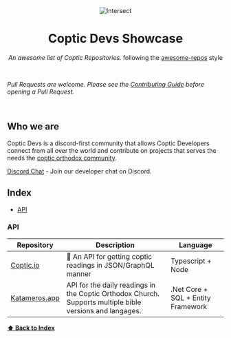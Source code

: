<div align='center'>
<img src="https://i.ibb.co/QPJrwJ6/Intersect.png" alt="Intersect" border="0">

# Coptic Devs Showcase

_An awesome list of Coptic Repositories._ following the [awesome-repos](https://github.com/pawelborkar/awesome-repos/tree/master) style <br>

</div><br>

_Pull Requests are welcome. Please see the [Contributing Guide](CONTRIBUTING.md) before opening a Pull Request._

</div><br>

## Who we are 
Coptic Devs is a discord-first community that allows Coptic Developers connect from all over the world and contribute on projects that serves the needs the [coptic orthodox community](https://en.wikipedia.org/wiki/Coptic_Orthodox_Church).

[Discord Chat](https://discord.gg/mAnYc9rj) - Join our developer chat on Discord.

## Index

-   [API](#api)

### API

| Repository | Description | Language |
| --- | --- | -- |
| [Coptic.io](https://github.com/abanobmikaeel/coptic.io) | 📜 An API for getting coptic readings in JSON/GraphQL manner | Typescript + Node
| [Katameros.app](https://github.com/pierresaid/katameros-api) | API for the daily readings in the Coptic Orthodox Church. Supports multiple bible versions and langages. | .Net Core + SQL + Entity Framework

**[⬆ Back to Index](#index)**
